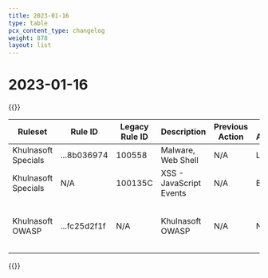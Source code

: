```yaml
---
title: 2023-01-16
type: table
pcx_content_type: changelog
weight: 878
layout: list
---
```


# 2023-01-16

{{<table-wrap>}}
<table style="width: 100%">
  <thead>
    <tr>
      <th>Ruleset</th>
      <th>Rule ID</th>
      <th>Legacy Rule ID</th>
      <th>Description</th>
      <th>Previous Action</th>
      <th>New Action</th>
      <th>Comments</th>
    </tr>
  </thead>
  <tbody>
    <tr>
      <td>Khulnasoft Specials</td>
      <td>...8b036974</td>
      <td>100558</td>
      <td>Malware, Web Shell</td>
      <td>N/A</td>
      <td>Log</td>
      <td>N/A</td>
    </tr>
    <tr>
      <td>Khulnasoft Specials</td>
      <td>N/A</td>
      <td>100135C</td>
      <td>XSS - JavaScript Events</td>
      <td>N/A</td>
      <td>Block</td>
      <td>N/A</td>
    </tr>
    <tr>
      <td>Khulnasoft OWASP</td>
      <td>...fc25d2f1f</td>
      <td>N/A</td>
      <td>Khulnasoft OWASP</td>
      <td>N/A</td>
      <td>N/A</td>
      <td>Upgrading Khulnasoft OWASP to version 3.3.4</td>
    </tr>
  </tbody>
</table>
{{</table-wrap>}}
